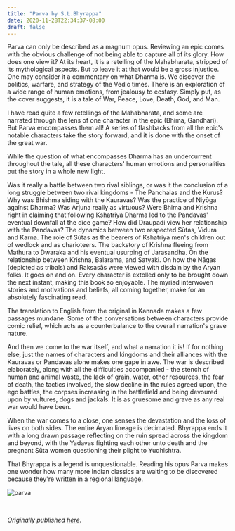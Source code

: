 ```yaml
---
title: "Parva by S.L.Bhyrappa"
date: 2020-11-28T22:34:37-08:00
draft: false
---
```


Parva can only be described as a magnum opus. Reviewing an epic comes with the obvious challenge of not being able to capture all of its glory. How does one view it? At its heart, it is a retelling of the Mahabharata, stripped of its mythological aspects. But to leave it at that would be a gross injustice. One may consider it a commentary on what Dharma is. We discover the politics, warfare, and strategy of the Vedic times. There is an exploration of a wide range of human emotions, from jealousy to ecstasy. Simply put, as the cover suggests, it is a tale of War, Peace, Love, Death, God, and Man.

I have read quite a few retellings of the Mahabharata, and some are narrated through the lens of one character in the epic (Bhima, Gandhari). But Parva encompasses them all! A series of flashbacks from all the epic's notable characters take the story forward, and it is done with the onset of the great war.

While the question of what encompasses Dharma has an undercurrent throughout the tale, all these characters' human emotions and personalities put the story in a whole new light.

Was it really a battle between two rival siblings, or was it the conclusion of a long struggle between two rival kingdoms - The Panchalas and the Kurus? Why was Bhishma siding with the Kauravas? Was the practice of Niyōga against Dharma? Was Arjuna really as virtuous? Were Bhima and Krishna right in claiming that following Kshatriya Dharma led to the Pandavas' eventual downfall at the dice game? How did Draupadi view her relationship with the Pandavas? The dynamics between two respected Sūtas, Vidura and Karna. The role of Sūtas as the bearers of Kshatriya men's children out of wedlock and as charioteers. The backstory of Krishna fleeing from Mathura to Dwaraka and his eventual usurping of Jarasandha. On the relationship between Krishna, Balarama, and Satyaki. On how the Nāgas (depicted as tribals) and Raksasās were viewed with disdain by the Aryan folks. It goes on and on. Every character is extolled only to be brought down the next instant, making this book so enjoyable. The myriad interwoven stories and motivations and beliefs, all coming together, make for an absolutely fascinating read.

The translation to English from the original in Kannada makes a few passages mundane. Some of the conversations between characters provide comic relief, which acts as a counterbalance to the overall narration's grave nature.

And then we come to the war itself, and what a narration it is! If for nothing else, just the names of characters and kingdoms and their alliances with the Kauravas or Pandavas alone makes one gape in awe. The war is described elaborately, along with all the difficulties accompanied - the stench of human and animal waste, the lack of grain, water, other resources, the fear of death, the tactics involved, the slow decline in the rules agreed upon, the ego battles, the corpses increasing in the battlefield and being devoured upon by vultures, dogs and jackals. It is as gruesome and grave as any real war would have been.

When the war comes to a close, one senses the devastation and the loss of lives on both sides. The entire Aryan lineage is decimated. Bhyrappa ends it with a long drawn passage reflecting on the ruin spread across the kingdom and beyond, with the Yadavas fighting each other unto death and the pregnant Sūta women questioning their plight to Yudhishtra.

That Bhyrappa is a legend is unquestionable. Reading his opus Parva makes one wonder how many more Indian classics are waiting to be discovered because they're written in a regional language.

![parva](/parva.jpg)

&nbsp;&nbsp;

*Originally published [here](https://www.goodreads.com/review/show/2570215821).*